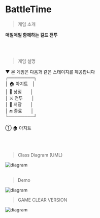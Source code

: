 # BattleTime

> 게임 소개

**매일매일 함께하는 길드 전투**

<br>
<br>

> 게임 설명

▼ 본 게임은 다음과 같은 스테이지를 제공합니다<br>
┌────────┐<br>
│ 🏠 아지트　│<br>
│ 🏪 상점　　│<br>
│ ⚔️ 전투　　│<br>
│ 📜 저장　　│<br>
│ 🔚 종료　　│<br>
└────────┘<br>
<br>
① 🏠 아지트 <br>

<br>
<br>



> Class Diagram (UML)

![diagram]()
<br>
<br>
> Demo

![diagram]()

> GAME CLEAR VERSION

![diagram]()
